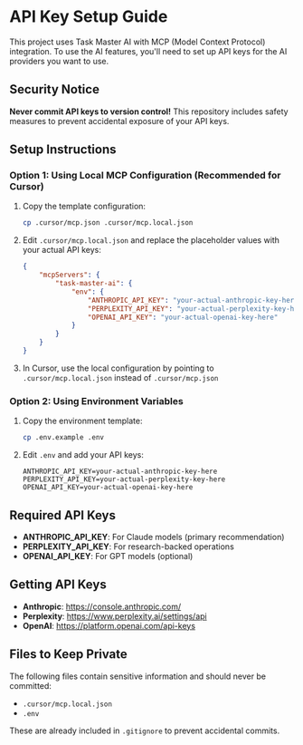 # API Key Setup Guide

This project uses Task Master AI with MCP (Model Context Protocol) integration. To use the AI features, you'll need to set up API keys for the AI providers you want to use.

## Security Notice

**Never commit API keys to version control!** This repository includes safety measures to prevent accidental exposure of your API keys.

## Setup Instructions

### Option 1: Using Local MCP Configuration (Recommended for Cursor)

1. Copy the template configuration:
   ```bash
   cp .cursor/mcp.json .cursor/mcp.local.json
   ```

2. Edit `.cursor/mcp.local.json` and replace the placeholder values with your actual API keys:
   ```json
   {
       "mcpServers": {
           "task-master-ai": {
               "env": {
                   "ANTHROPIC_API_KEY": "your-actual-anthropic-key-here",
                   "PERPLEXITY_API_KEY": "your-actual-perplexity-key-here",
                   "OPENAI_API_KEY": "your-actual-openai-key-here"
               }
           }
       }
   }
   ```

3. In Cursor, use the local configuration by pointing to `.cursor/mcp.local.json` instead of `.cursor/mcp.json`

### Option 2: Using Environment Variables

1. Copy the environment template:
   ```bash
   cp .env.example .env
   ```

2. Edit `.env` and add your API keys:
   ```
   ANTHROPIC_API_KEY=your-actual-anthropic-key-here
   PERPLEXITY_API_KEY=your-actual-perplexity-key-here
   OPENAI_API_KEY=your-actual-openai-key-here
   ```

## Required API Keys

- **ANTHROPIC_API_KEY**: For Claude models (primary recommendation)
- **PERPLEXITY_API_KEY**: For research-backed operations
- **OPENAI_API_KEY**: For GPT models (optional)

## Getting API Keys

- **Anthropic**: https://console.anthropic.com/
- **Perplexity**: https://www.perplexity.ai/settings/api
- **OpenAI**: https://platform.openai.com/api-keys

## Files to Keep Private

The following files contain sensitive information and should never be committed:
- `.cursor/mcp.local.json`
- `.env`

These are already included in `.gitignore` to prevent accidental commits. 